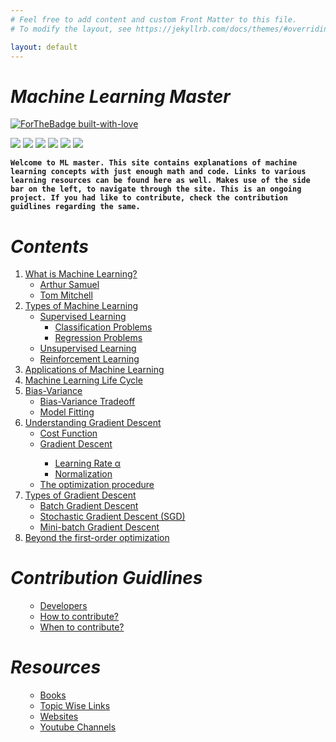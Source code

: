 ```yaml
---
# Feel free to add content and custom Front Matter to this file.
# To modify the layout, see https://jekyllrb.com/docs/themes/#overriding-theme-defaults

layout: default
---
```

# ***Machine Learning Master***
[![ForTheBadge built-with-love](http://ForTheBadge.com/images/badges/built-with-love.svg)](https://github.com/NvsYashwanth)

![](https://badgen.net/badge/Code/Python/blue?icon=https://simpleicons.org/icons/python.svg&labelColor=cyan&label)    ![](https://badgen.net/badge/Library/ScikitLearn/blue?icon=https://upload.wikimedia.org/wikipedia/commons/0/05/Scikit_learn_logo_small.svg&labelColor=cyan&label)    ![](https://badgen.net/badge/Tools/pandas/blue?icon=https://simpleicons.org/icons/pandas.svg&labelColor=cyan&label)       ![](https://badgen.net/badge/Tools/numpy/blue?icon=https://upload.wikimedia.org/wikipedia/commons/1/1a/NumPy_logo.svg&labelColor=cyan&label)        ![](https://badgen.net/badge/Tools/matplotlib/blue?icon=https://upload.wikimedia.org/wikipedia/en/5/56/Matplotlib_logo.svg&labelColor=cyan&label)    ![](https://badgen.net/badge/icon/JupyterNotebook?icon=awesome&label)

**`Welcome to ML master.
This site contains explanations of machine learning concepts with just enough math and code.
Links to various learning resources can be found here as well.
Makes use of the side bar on the left, to navigate through the site.
This is an ongoing project. If you had like to contribute, check the contribution guidlines regarding the same.`**


# ***Contents***
<ol>
 <li><a href='mlwhat'>What is Machine Learning?</a>
  <ul>
   <li><a href='https://nvsyashwanth.github.io/ML-Master/mlwhat/'>Arthur Samuel</a></li>
   <li><a href='https://nvsyashwanth.github.io/ML-Master/mlwhat/'>Tom Mitchell</a></li>
  </ul>
 </li>
 
   <li><a href='https://nvsyashwanth.github.io/ML-Master/mltype/'>Types of Machine Learning</a>
   <ul>
    <li><a href='https://nvsyashwanth.github.io/ML-Master/mltype/'>Supervised Learning</a>
     <ul>
       <li><a href='https://nvsyashwanth.github.io/ML-Master/mltype/'>Classification Problems</a></li>
       <li><a href='https://nvsyashwanth.github.io/ML-Master/mltype/'>Regression Problems</a></li>
     </ul>
    </li>
    <li><a href='https://nvsyashwanth.github.io/ML-Master/mltype/'>Unsupervised Learning</a></li>
    <li><a href='https://nvsyashwanth.github.io/ML-Master/mltype/'>Reinforcement Learning</a></li>
   </ul>
 </li>

 <li><a href='https://nvsyashwanth.github.io/ML-Master/mlapp/'>Applications of Machine Learning</a></li>
  
 <li><a href='https://nvsyashwanth.github.io/ML-Master/mlcycle/'>Machine Learning Life Cycle</a></li>
 
 <li><a href="https://nvsyashwanth.github.io/ML-Master/bv/">Bias-Variance</a>
  <ul>
   <li><a href='https://nvsyashwanth.github.io/ML-Master/bv/'>Bias-Variance Tradeoff</a></li>
   <li><a href='https://nvsyashwanth.github.io/ML-Master/bv/'>Model Fitting</a></li>
  </ul>
 </li>
 
  <li><a href="https://nvsyashwanth.github.io/ML-Master/ugd/">Understanding Gradient Descent</a>
  <ul>
   <li><a href='https://nvsyashwanth.github.io/ML-Master/ugd/'>Cost Function</a></li>
   <li><a href='https://nvsyashwanth.github.io/ML-Master/ugd/'>Gradient Descent</a></li>
     <ul>
      <li><a href='https://nvsyashwanth.github.io/ML-Master/ugd/'>Learning Rate α</a></li>
      <li><a href='https://nvsyashwanth.github.io/ML-Master/ugd/'>Normalization</a></li>
  </ul>
   
   <li><a href='https://nvsyashwanth.github.io/ML-Master/ugd/'>The optimization procedure</a></li>
  </ul>
 </li>
 
 <li><a href='https://nvsyashwanth.github.io/ML-Master/typesgd/'>Types of Gradient Descent</a>
   <ul>
   <li><a href='https://nvsyashwanth.github.io/ML-Master/typesgd/'>Batch Gradient Descent</a></li>
   <li><a href='https://nvsyashwanth.github.io/ML-Master/typesgd/'>Stochastic Gradient Descent (SGD)</a></li>
   <li><a href='https://nvsyashwanth.github.io/ML-Master/typesgd/'>Mini-batch Gradient Descent</a></li>
  </ul>
</li>
 
 
 <li><a href='https://nvsyashwanth.github.io/ML-Master/firstorder/'>Beyond the first-order optimization</a></li>
 
</ol>

# ***Contribution Guidlines***
<ol>
  <ul>
   <li><a href="https://nvsyashwanth.github.io/ML-Master/contribution/">Developers</a></li>
   <li><a href="https://nvsyashwanth.github.io/ML-Master/contribution/">How to contribute?</a></li>
   <li><a href="https://nvsyashwanth.github.io/ML-Master/contribution/">When to contribute?</a></li>
  </ul>
</ol>

# ***Resources***
<ol>
  <ul>
   <li><a href="https://nvsyashwanth.github.io/ML-Master/resources/">Books</a></li>
   <li><a href="https://nvsyashwanth.github.io/ML-Master/resources/">Topic Wise Links</a></li>
   <li><a href="https://nvsyashwanth.github.io/ML-Master/resources/">Websites</a></li>
   <li><a href="https://nvsyashwanth.github.io/ML-Master/resources/">Youtube Channels</a></li>
  </ul>
</ol>


